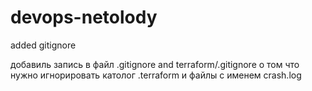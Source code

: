 # devops-netolody
added gitignore

добавиль запись в файл .gitignore and terraform/.gitignore о том что нужно игнорировать католог .terraform и файлы с именем crash.log
